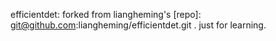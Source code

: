 efficientdet: forked from liangheming's [repo]: git@github.com:liangheming/efficientdet.git . just for learning.

